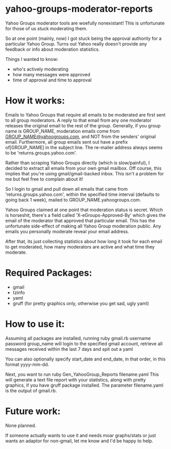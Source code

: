 yahoo-groups-moderator-reports
==============================

Yahoo Groups moderator tools are woefully nonexistant! This is unfortunate for those of us stuck moderating them.

So at one point (mainly, now) I got stuck being the approval authority for a particular Yahoo Group. Turns out Yahoo really doesn't provide any feedback or info about moderation statistics.

Things I wanted to know:
* who's actively moderating
* how many messages were approved
* time of approval and time to approval


How it works:
==============================

Emails to Yahoo Groups that require all emails to be moderated are first sent to all group moderators. A reply to that email from any one moderator releases the original email to the rest of the group. Generally, if you group name is GROUP_NAME, moderation emails come from GROUP_NAME@yahoogroups.com, and NOT from the senders' original email. Furthermore, all group emails sent out have a prefix of[GROUP_NAME] in the subject line. The re-mailer address always seems to be 'returns.groups.yahoo.com'.

Rather than scraping Yahoo Groups directly (which is slow/painful), I decided to extract all emails from your own gmail mailbox. Off course, this implies that you're using gmail/gmail-backed inbox. This isn't a problem for me but feel free to complain about it!

So I login to gmail and pull down all emails that came from 'returns.groups.yahoo.com', within the specified time interval (defaults to going back 1 week), mailed to GROUP_NAME.yahoogroups.com.

Yahoo Groups claimed at one point that moderation status is secret. Which is horseshit, there's a field called 'X-eGroups-Approved-By' which gives the email of the moderator that approved that particular email. This has the unfortunate side-effect of making all Yahoo Group moderation public. Any emails you personally moderate reveal your email address.

After that, its just collecting statistics about how long it took for each email to get moderated, how many moderators are active and what time they moderate.


Required Packages:
==============================

* gmail
* tzinfo
* yaml
* gruff (for pretty graphics only, otherwise you get sad, ugly yaml)


How to use it:
==============================

Assuming all packages are installed, running
    ruby gmail.rb username password group_name
will login to the specified gmail account, retrieve all messages received within the last 7 days and spit out a yaml

You can also optionally specify start_date and end_date, in that order, in this format yyyy-mm-dd.

Next, you want to run
    ruby Gen_YahooGroup_Reports filename.yaml
This will generate a text file report with your statistics, along with pretty graphics, if you have gruff package installed. The parameter filename.yaml is the output of gmail.rb.


Future work:
==============================

None planned.

If someone actually wants to use it and needs moar graphs/stats or just wants an adaptor for non-gmail, let me know and I'd be happy to help.